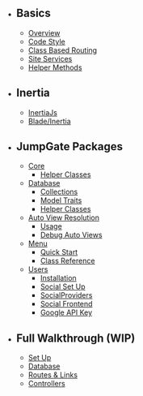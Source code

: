 - ## Basics
    - [Overview](/docs/{{version}}/overview)
    - [Code Style](/docs/{{version}}/basics/code-style)
    - [Class Based Routing](/docs/{{version}}/basics/class-based-routing)
    - [Site Services](/docs/{{version}}/basics/site-services)
    - [Helper Methods](/docs/{{version}}/basics/helper-methods)
- ## Inertia
    - [InertiaJs](/docs/{{version}}/inertia/inertia)
    - [Blade/Inertia](/docs/{{version}}/inertia/switching)
- ## JumpGate Packages
    - [Core](/docs/{{version}}/core)
        - [Helper Classes](/docs/{{version}}/core/helper-classes)
    - [Database](/docs/{{version}}/database)
        - [Collections](/docs/{{version}}/database/collections)
        - [Model Traits](/docs/{{version}}/database/traits)
        - [Helper Classes](/docs/{{version}}/database/helper-classes)
    - [Auto View Resolution](/docs/{{version}}/views)
        - [Usage](/docs/{{version}}/views/usage)
        - [Debug Auto Views](/docs/{{version}}/views/debugging)
    - [Menu](/docs/{{version}}/menu)
        - [Quick Start](/docs/{{version}}/menu/quickstart)
        - [Class Reference](/docs/{{version}}/menu/class-reference)
    - [Users](/docs/{{version}}/users)
        - [Installation](/docs/{{version}}/users/install)
        - [Social Set Up](/docs/{{version}}/users/social-setup)
        - [SocialProviders](/docs/{{version}}/users/social-providers)
        - [Social Frontend](/docs/{{version}}/users/social-frontend)
        - [Google API Key](/docs/{{version}}/users/social-google)

- ## Full Walkthrough (WIP)
    - [Set Up](/docs/{{version}}/walkthrough/1-set-up)
    - [Database](/docs/{{version}}/walkthrough/2-database)
    - [Routes & Links](/docs/{{version}}/walkthrough/3-routes-links)
    - [Controllers](/docs/{{version}}/walkthrough/4-controllers)
